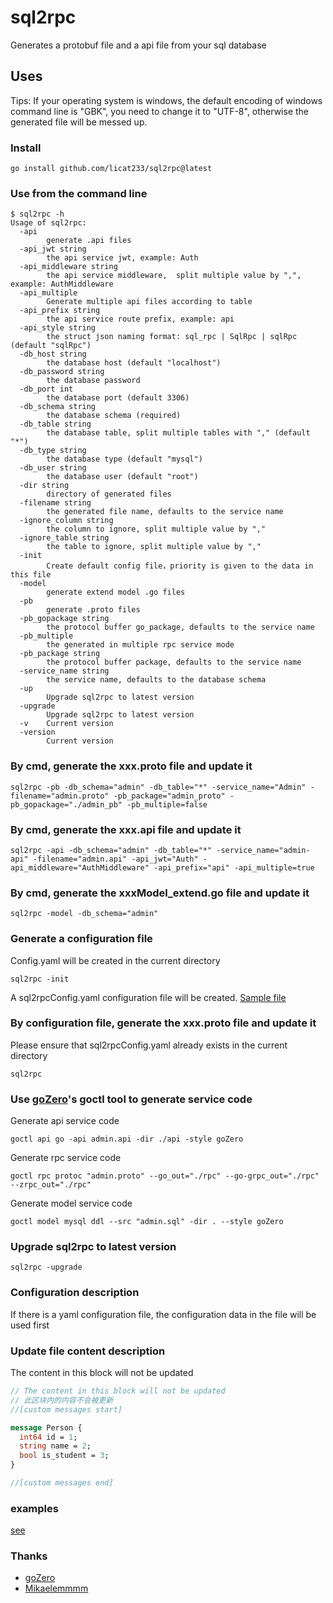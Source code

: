 <!--
 * @Author: licat
 * @Date: 2023-02-06 14:26:42
 * @LastEditors: licat
 * @LastEditTime: 2023-02-17 17:10:06
 * @Description: licat233@gmail.com
-->

# sql2rpc

Generates a protobuf file and a api file from your sql database

## Uses

Tips:  If your operating system is windows, the default encoding of windows command line is "GBK", you need to change it to "UTF-8", otherwise the generated file will be messed up.

### Install

```shell
go install github.com/licat233/sql2rpc@latest
```

### Use from the command line

```text
$ sql2rpc -h
Usage of sql2rpc:
  -api
        generate .api files
  -api_jwt string
        the api service jwt, example: Auth
  -api_middleware string
        the api service middleware,  split multiple value by ",", example: AuthMiddleware
  -api_multiple
        Generate multiple api files according to table
  -api_prefix string
        the api service route prefix, example: api
  -api_style string
        the struct json naming format: sql_rpc | SqlRpc | sqlRpc  (default "sqlRpc")
  -db_host string
        the database host (default "localhost")
  -db_password string
        the database password
  -db_port int
        the database port (default 3306)
  -db_schema string
        the database schema (required)
  -db_table string
        the database table, split multiple tables with "," (default "*")
  -db_type string
        the database type (default "mysql")
  -db_user string
        the database user (default "root")
  -dir string
        directory of generated files
  -filename string
        the generated file name, defaults to the service name
  -ignore_column string
        the column to ignore, split multiple value by ","
  -ignore_table string
        the table to ignore, split multiple value by ","
  -init
        Create default config file，priority is given to the data in this file
  -model
        generate extend model .go files
  -pb
        generate .proto files
  -pb_gopackage string
        the protocol buffer go_package, defaults to the service name
  -pb_multiple
        the generated in multiple rpc service mode
  -pb_package string
        the protocol buffer package, defaults to the service name
  -service_name string
        the service name, defaults to the database schema
  -up
        Upgrade sql2rpc to latest version
  -upgrade
        Upgrade sql2rpc to latest version
  -v    Current version
  -version
        Current version
```

### By cmd, generate the xxx.proto file and update it

```shell
sql2rpc -pb -db_schema="admin" -db_table="*" -service_name="Admin" -filename="admin.proto" -pb_package="admin_proto" -pb_gopackage="./admin_pb" -pb_multiple=false
```

### By cmd, generate the xxx.api file and update it

```shell
sql2rpc -api -db_schema="admin" -db_table="*" -service_name="admin-api" -filename="admin.api" -api_jwt="Auth" -api_middleware="AuthMiddleware" -api_prefix="api" -api_multiple=true
```

### By cmd, generate the xxxModel_extend.go file and update it

```shell
sql2rpc -model -db_schema="admin"
```

### Generate a configuration file

Config.yaml will be created in the current directory

```shell
sql2rpc -init
```

A sql2rpcConfig.yaml configuration file will be created. [Sample file](./examples/sql2rpcConfig.yaml)

### By configuration file, generate the xxx.proto file and update it

Please ensure that sql2rpcConfig.yaml already exists in the current directory

```shell
sql2rpc
```

### Use [goZero](https://github.com/zeromicro/go-zero)'s goctl tool to generate service code

Generate api service code

```shell
goctl api go -api admin.api -dir ./api -style goZero
```

Generate rpc service code

```shell
goctl rpc protoc "admin.proto" --go_out="./rpc" --go-grpc_out="./rpc" --zrpc_out="./rpc"
```

Generate model service code

```shell
goctl model mysql ddl --src "admin.sql" -dir . --style goZero
```

### Upgrade sql2rpc to latest version

```shell
sql2rpc -upgrade
```

### Configuration description

If there is a yaml configuration file, the configuration data in the file will be used first

### Update file content description

The content in this block will not be updated

```protobuf
// The content in this block will not be updated
// 此区块内的内容不会被更新
//[custom messages start]

message Person {
  int64 id = 1;
  string name = 2;
  bool is_student = 3;
}

//[custom messages end]
```

### examples

[see](./examples/)

### Thanks

+ [goZero](https://github.com/zeromicro/go-zero)
+ [Mikaelemmmm](https://github.com/Mikaelemmmm/sql2pb)
